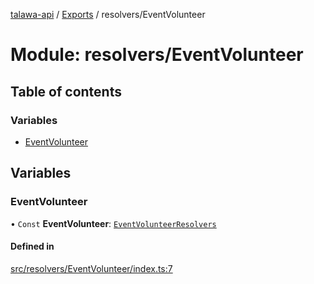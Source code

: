 [talawa-api](../README.md) / [Exports](../modules.md) / resolvers/EventVolunteer

# Module: resolvers/EventVolunteer

## Table of contents

### Variables

- [EventVolunteer](resolvers_EventVolunteer.md#eventvolunteer)

## Variables

### EventVolunteer

• `Const` **EventVolunteer**: [`EventVolunteerResolvers`](types_generatedGraphQLTypes.md#eventvolunteerresolvers)

#### Defined in

[src/resolvers/EventVolunteer/index.ts:7](https://github.com/PalisadoesFoundation/talawa-api/blob/e919df4/src/resolvers/EventVolunteer/index.ts#L7)

